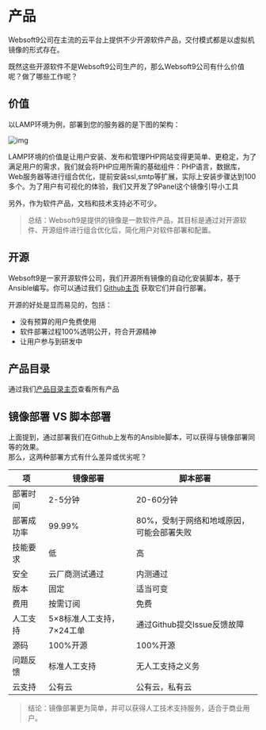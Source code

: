 # 产品

Websoft9公司在主流的云平台上提供不少开源软件产品，交付模式都是以虚拟机镜像的形式存在。

既然这些开源软件不是Websoft9公司生产的，那么Websoft9公司有什么价值呢？做了哪些工作呢？

## 价值

以LAMP环境为例，部署到您的服务器的是下图的架构：

![img](https://libs.websoft9.com/Websoft9/DocsPicture/zh/wamp/php-infra-websoft9.png)

LAMP环境的价值是让用户安装、发布和管理PHP网站变得更简单、更稳定，为了满足用户的需求，我们就会将PHP应用所需的基础组件：PHP语言，数据库，Web服务器等进行组合优化，提前安装ssl,smtp等扩展，实际上安装步骤达到100多个。为了用户有可视化的体验，我们又开发了9Panel这个镜像引导小工具

另外，作为软件产品，文档和技术支持必不可少。

> 总结：Websoft9是提供的镜像是一款软件产品，其目标是通过对开源软件、开源组件进行组合优化后，简化用户对软件部署和配置。

## 开源

Websoft9是一家开源软件公司，我们开源所有镜像的自动化安装脚本，基于Ansible编写。你可以通过我们 [Github主页](https://github.com/Websoft9) 获取它们并自行部署。

开源的好处是显而易见的，包括：

* 没有预算的用户免费使用
* 软件部署过程100%透明公开，符合开源精神
* 让用户参与到研发中

## 产品目录

通过我们[产品目录主页](https://apps.websoft9.com/)查看所有产品

## 镜像部署 VS 脚本部署

上面提到，通过部署我们在Github上发布的Ansible脚本，可以获得与镜像部署同等的效果。  
那么，这两种部署方式有什么差异或优劣呢？

|  项   |  镜像部署   |  脚本部署   |
| --- | --- | --- |
|  部署时间   |  2-5分钟   |  20-60分钟   |
|  部署成功率   |  99.99%   |  80%，受制于网络和地域原因，可能会部署失败   |
|  技能要求   |  低   |  高   |
|  安全   |  云厂商测试通过   |  内测通过   |
|  版本   |  固定   |  适当可变   |
|  费用   |  按需订阅  |  免费   |
|  人工支持   |  5×8标准人工支持，7×24工单  |  通过Github提交Issue反馈故障   |
|  源码   |  100%开源  |  100%开源   |
|  问题反馈   |  标准人工支持  |  无人工支持之义务   |
|  云支持   |  公有云  |  公有云，私有云   |

> 结论：镜像部署更为简单，并可以获得人工技术支持服务，适合于商业用户。
